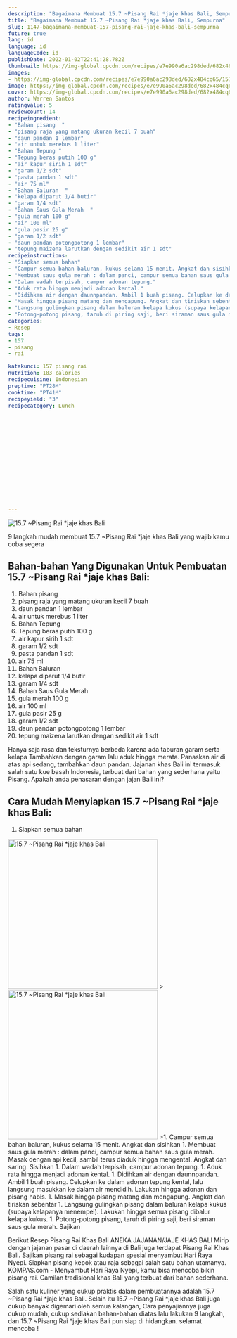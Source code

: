 ```yaml
---
description: "Bagaimana Membuat 15.7 ~Pisang Rai *jaje khas Bali, Sempurna"
title: "Bagaimana Membuat 15.7 ~Pisang Rai *jaje khas Bali, Sempurna"
slug: 1147-bagaimana-membuat-157-pisang-rai-jaje-khas-bali-sempurna
future: true
lang: id
language: id
languageCode: id
publishDate: 2022-01-02T22:41:28.782Z 
thumbnail: https://img-global.cpcdn.com/recipes/e7e990a6ac298ded/682x484cq65/157-pisang-rai-jaje-khas-bali-foto-resep-utama.webp
images:
- https://img-global.cpcdn.com/recipes/e7e990a6ac298ded/682x484cq65/157-pisang-rai-jaje-khas-bali-foto-resep-utama.webp
image: https://img-global.cpcdn.com/recipes/e7e990a6ac298ded/682x484cq65/157-pisang-rai-jaje-khas-bali-foto-resep-utama.webp
cover: https://img-global.cpcdn.com/recipes/e7e990a6ac298ded/682x484cq65/157-pisang-rai-jaje-khas-bali-foto-resep-utama.webp
author: Warren Santos
ratingvalue: 5
reviewcount: 14
recipeingredient:
- "Bahan pisang  "
- "pisang raja yang matang ukuran kecil 7 buah"
- "daun pandan 1 lembar"
- "air untuk merebus 1 liter"
- "Bahan Tepung "
- "Tepung beras putih 100 g"
- "air kapur sirih 1 sdt"
- "garam 1/2 sdt"
- "pasta pandan 1 sdt"
- "air 75 ml"
- "Bahan Baluran  "
- "kelapa diparut 1/4 butir"
- "garam 1/4 sdt"
- "Bahan Saus Gula Merah  "
- "gula merah 100 g"
- "air 100 ml"
- "gula pasir 25 g"
- "garam 1/2 sdt"
- "daun pandan potongpotong 1 lembar"
- "tepung maizena larutkan dengan sedikit air 1 sdt"
recipeinstructions:
- "Siapkan semua bahan"
- "Campur semua bahan baluran, kukus selama 15 menit. Angkat dan sisihkan"
- "Membuat saus gula merah : dalam panci, campur semua bahan saus gula merah. Masak dengan api kecil, sambil terus diaduk hingga mengental. Angkat dan saring. Sisihkan"
- "Dalam wadah terpisah, campur adonan tepung."
- "Aduk rata hingga menjadi adonan kental."
- "Didihkan air dengan daunnpandan. Ambil 1 buah pisang. Celupkan ke dalam adonan tepung kental, lalu langsung masukkan ke dalam air mendidih. Lakukan hingga adonan dan pisang habis."
- "Masak hingga pisang matang dan mengapung. Angkat dan tiriskan sebentar"
- "Langsung gulingkan pisang dalam baluran kelapa kukus (supaya kelapanya menempel). Lakukan hingga semua pisang dibalur kelapa kukus."
- "Potong-potong pisang, taruh di piring saji, beri siraman saus gula merah. Sajikan"
categories:
- Resep
tags:
- 157
- pisang
- rai

katakunci: 157 pisang rai 
nutrition: 183 calories
recipecuisine: Indonesian
preptime: "PT28M"
cooktime: "PT41M"
recipeyield: "3"
recipecategory: Lunch


     
    
    
    
    
    
    
    
    
    
    
      
    
---
```



![15.7 ~Pisang Rai *jaje khas Bali](https://img-global.cpcdn.com/recipes/e7e990a6ac298ded/682x484cq65/157-pisang-rai-jaje-khas-bali-foto-resep-utama.webp)

9 langkah mudah membuat  15.7 ~Pisang Rai *jaje khas Bali yang wajib kamu coba segera

<!--inarticleads1-->

## Bahan-bahan Yang Digunakan Untuk Pembuatan 15.7 ~Pisang Rai *jaje khas Bali:

1. Bahan pisang  
1. pisang raja yang matang ukuran kecil 7 buah
1. daun pandan 1 lembar
1. air untuk merebus 1 liter
1. Bahan Tepung 
1. Tepung beras putih 100 g
1. air kapur sirih 1 sdt
1. garam 1/2 sdt
1. pasta pandan 1 sdt
1. air 75 ml
1. Bahan Baluran  
1. kelapa diparut 1/4 butir
1. garam 1/4 sdt
1. Bahan Saus Gula Merah  
1. gula merah 100 g
1. air 100 ml
1. gula pasir 25 g
1. garam 1/2 sdt
1. daun pandan potongpotong 1 lembar
1. tepung maizena larutkan dengan sedikit air 1 sdt

Hanya saja rasa dan teksturnya berbeda karena ada taburan garam serta kelapa Tambahkan dengan garam lalu aduk hingga merata. Panaskan air di atas api sedang, tambahkan daun pandan. Jajanan khas Bali ini termasuk salah satu kue basah Indonesia, terbuat dari bahan yang sederhana yaitu Pisang. Apakah anda penasaran dengan jajan Bali ini? 

<!--inarticleads2-->

## Cara Mudah Menyiapkan 15.7 ~Pisang Rai *jaje khas Bali:

1. Siapkan semua bahan
<img class="lazyload" data-src="https://img-global.cpcdn.com/steps/a2b637047d62169a/160x128cq70/157-pisang-rai-jaje-khas-bali-langkah-memasak-1-foto.webp" alt="15.7 ~Pisang Rai *jaje khas Bali" width="340" height="340">
><img class="lazyload" data-src="https://img-global.cpcdn.com/steps/07f65c580aabd25e/160x128cq70/157-pisang-rai-jaje-khas-bali-langkah-memasak-1-foto.webp" alt="15.7 ~Pisang Rai *jaje khas Bali" width="340" height="340">
>1. Campur semua bahan baluran, kukus selama 15 menit. Angkat dan sisihkan
1. Membuat saus gula merah : dalam panci, campur semua bahan saus gula merah. Masak dengan api kecil, sambil terus diaduk hingga mengental. Angkat dan saring. Sisihkan
1. Dalam wadah terpisah, campur adonan tepung.
1. Aduk rata hingga menjadi adonan kental.
1. Didihkan air dengan daunnpandan. Ambil 1 buah pisang. Celupkan ke dalam adonan tepung kental, lalu langsung masukkan ke dalam air mendidih. Lakukan hingga adonan dan pisang habis.
1. Masak hingga pisang matang dan mengapung. Angkat dan tiriskan sebentar
1. Langsung gulingkan pisang dalam baluran kelapa kukus (supaya kelapanya menempel). Lakukan hingga semua pisang dibalur kelapa kukus.
1. Potong-potong pisang, taruh di piring saji, beri siraman saus gula merah. Sajikan


Berikut Resep Pisang Rai Khas Bali ANEKA JAJANAN/JAJE KHAS BALI Mirip dengan jajanan pasar di daerah lainnya di Bali juga terdapat Pisang Rai Khas Bali. Sajikan pisang rai sebagai kudapan spesial menyambut Hari Raya Nyepi. Siapkan pisang kepok atau raja sebagai salah satu bahan utamanya. KOMPAS.com - Menyambut Hari Raya Nyepi, kamu bisa mencoba bikin pisang rai. Camilan tradisional khas Bali yang terbuat dari bahan sederhana. 

Salah satu kuliner yang cukup praktis dalam pembuatannya adalah  15.7 ~Pisang Rai *jaje khas Bali. Selain itu  15.7 ~Pisang Rai *jaje khas Bali  juga cukup banyak digemari oleh semua kalangan, Cara penyajiannya juga cukup mudah, cukup sediakan bahan-bahan diatas lalu lakukan 9 langkah, dan  15.7 ~Pisang Rai *jaje khas Bali  pun siap di hidangkan. selamat mencoba !
